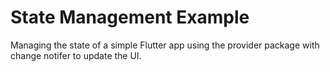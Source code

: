 
# State Management Example
Managing the state of a simple Flutter app using the provider package with change notifer to update the UI.
